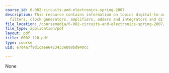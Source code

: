 ```yaml
---
course_id: 6-002-circuits-and-electronics-spring-2007
description: This resource contains information on topics digital-to-analog converters,
  filters, clock generators, amplifiers, adders and integrators and differentiators.
file_location: /coursemedia/6-002-circuits-and-electronics-spring-2007/e7d4a7f9d1caee6423433e898bd940cc_6002_l20.pdf
file_type: application/pdf
layout: pdf
title: 6002_l20.pdf
type: course
uid: e7d4a7f9d1caee6423433e898bd940cc

---
```

None